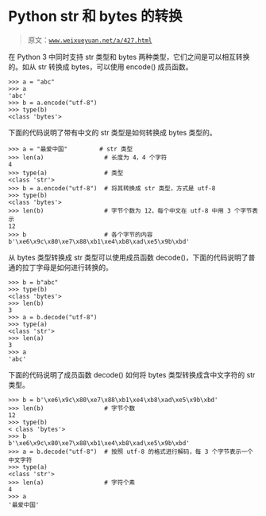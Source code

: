 # Python str 和 bytes 的转换

> 原文：[`www.weixueyuan.net/a/427.html`](http://www.weixueyuan.net/a/427.html)

在 Python 3 中同时支持 str 类型和 bytes 两种类型，它们之间是可以相互转换的。如从 str 转换成 bytes，可以使用 encode() 成员函数。

```
>>> a = "abc"
>>> a
'abc'
>>> b = a.encode("utf-8")
>>> type(b)
<class 'bytes'>
```

下面的代码说明了带有中文的 str 类型是如何转换成 bytes 类型的。

```
>>> a = "最爱中国"         # str 类型
>>> len(a)                 # 长度为 4，4 个字符
4
>>> type(a)                # 类型
<class 'str'>
>>> b = a.encode("utf-8")  # 将其转换成 str 类型，方式是 utf-8
>>> type(b)
<class 'bytes'>          
>>> len(b)                 # 字节个数为 12，每个中文在 utf-8 中用 3 个字节表示
12
>>> b                      # 各个字节的内容
b'\xe6\x9c\x80\xe7\x88\xb1\xe4\xb8\xad\xe5\x9b\xbd'
```

从 bytes 类型转换成 str 类型可以使用成员函数 decode()，下面的代码说明了普通的拉丁字母是如何进行转换的。

```
>>> b = b"abc"
>>> type(b)
<class 'bytes'>
>>> len(b)
3
>>> a = b.decode("utf-8")
>>> type(a)
<class 'str'>
>>> len(a)
3
>>> a
'abc'
```

下面的代码说明了成员函数 decode() 如何将 bytes 类型转换成含中文字符的 str 类型。

```
>>> b = b'\xe6\x9c\x80\xe7\x88\xb1\xe4\xb8\xad\xe5\x9b\xbd'
>>> len(b)                 # 字节个数
12
>>> type(b)
< class 'bytes'>
>>> b
b'\xe6\x9c\x80\xe7\x88\xb1\xe4\xb8\xad\xe5\x9b\xbd'
>>> a = b.decode("utf-8")  # 按照 utf-8 的格式进行解码，每 3 个字节表示一个中文字符
>>> type(a)
<class 'str'>
>>> len(a)                 # 字符个素
4
>>> a
'最爱中国'
```